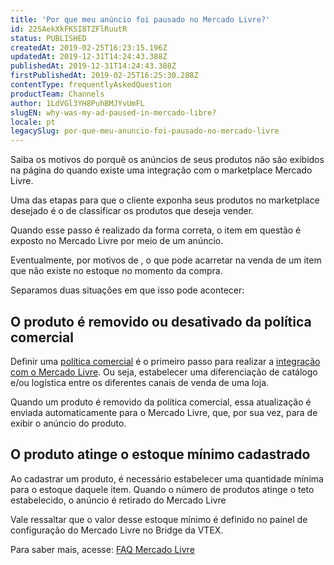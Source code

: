 ```yaml
---
title: 'Por que meu anúncio foi pausado no Mercado Livre?'
id: 22SAekXkFKSI8TZFlRuutR
status: PUBLISHED
createdAt: 2019-02-25T16:23:15.196Z
updatedAt: 2019-12-31T14:24:43.388Z
publishedAt: 2019-12-31T14:24:43.388Z
firstPublishedAt: 2019-02-25T16:25:30.288Z
contentType: frequentlyAskedQuestion
productTeam: Channels
author: 1LdVGl3YH8PuhBMJYvUmFL
slugEN: why-was-my-ad-paused-in-mercado-libre?
locale: pt
legacySlug: por-que-meu-anuncio-foi-pausado-no-mercado-livre
---
```


Saiba os motivos do porquê os anúncios de seus produtos não são exibidos na página do quando existe uma integração com o marketplace Mercado Livre.

Uma das etapas para que o cliente exponha seus produtos no marketplace desejado é o de classificar os produtos que deseja vender. 

Quando esse passo é realizado da forma correta, o item em questão é exposto no Mercado Livre por meio de um anúncio. 

Eventualmente, por motivos de , o que pode acarretar na venda de um item que não existe no estoque no momento da compra. 

Separamos duas situações em que isso pode acontecer:

## O produto é removido ou desativado da política comercial ##

Definir uma [política comercial](/pt/faq/o-que-e-uma-politica-comercial "política comercial") é o primeiro passo para realizar a [integração com o Mercado Livre](/pt/tracks/configurar-integracao-do-mercado-livre?step=1#definindo-catalogo-de-produtos "integração com o Mercado Livre"). Ou seja, estabelecer uma diferenciação de catálogo e/ou logística entre os diferentes canais de venda de uma loja.

Quando um produto é removido da política comercial, essa atualização é enviada automaticamente para o Mercado Livre, que, por sua vez, para de exibir o anúncio do produto.  

## O produto atinge o estoque mínimo cadastrado ##
Ao cadastrar um produto, é necessário estabelecer uma quantidade mínima para o estoque daquele item. Quando o número de produtos atinge o teto estabelecido, o anúncio é retirado do Mercado Livre

Vale ressaltar que o valor desse estoque mínimo é definido no painel de configuração do Mercado Livre no Bridge da VTEX. 


Para saber mais, acesse:
[FAQ Mercado Livre](/pt/faq/mercado-livre-faq "FAQ Mercado Livre")
